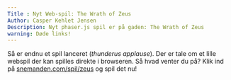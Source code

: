 ```yaml
---
Title : Nyt Web-spil: The Wrath of Zeus
Author: Casper Kehlet Jensen
Description: Nyt phaser.js spil er på gaden: The Wrath of Zeus
warning: Døde links!
---
```


Så er endnu et spil lanceret (*thunderus applause*).
Der er tale om et lille webspil der kan spilles direkte i
browseren. Så hvad venter du på? Klik ind på [snemanden.com/spil/zeus](/spil/zeus)
og spil det nu!
